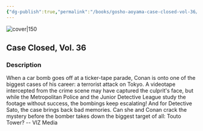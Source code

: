 ```yaml
---
{"dg-publish":true,"permalink":"/books/gosho-aoyama-case-closed-vol-36/","title":"\"Detektiv Conan Vol. 36\"","tags":["manga","crime"]}
---
```




![cover|150](http://books.google.com/books/content?id=GRX0AQAAQBAJ&printsec=frontcover&img=1&zoom=1&source=gbs_api)

## Case Closed, Vol. 36

### Description

When a car bomb goes off at a ticker-tape parade, Conan is onto one of the biggest cases of his career: a terrorist attack on Tokyo. A videotape intercepted from the crime scene may have captured the culprit's face, but while the Metropolitan Police and the Junior Detective League study the footage without success, the bombings keep escalating! And for Detective Sato, the case brings back bad memories. Can she and Conan crack the mystery before the bomber takes down the biggest target of all: Touto Tower? -- VIZ Media
```